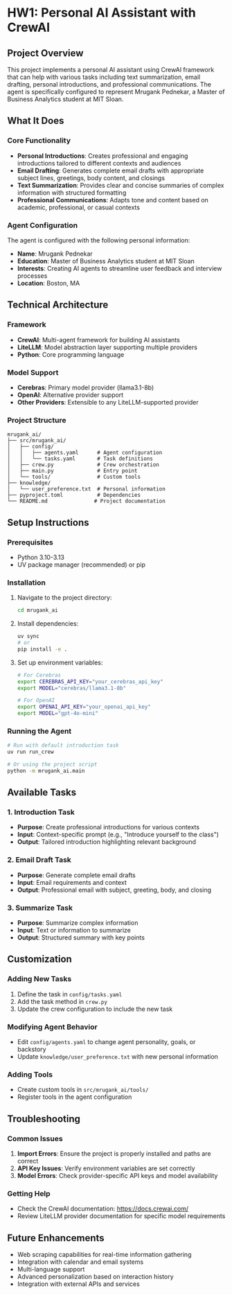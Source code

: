 # HW1: Personal AI Assistant with CrewAI

## Project Overview

This project implements a personal AI assistant using CrewAI framework that can help with various tasks including text summarization, email drafting, personal introductions, and professional communications. The agent is specifically configured to represent Mrugank Pednekar, a Master of Business Analytics student at MIT Sloan.

## What It Does

### Core Functionality
- **Personal Introductions**: Creates professional and engaging introductions tailored to different contexts and audiences
- **Email Drafting**: Generates complete email drafts with appropriate subject lines, greetings, body content, and closings
- **Text Summarization**: Provides clear and concise summaries of complex information with structured formatting
- **Professional Communications**: Adapts tone and content based on academic, professional, or casual contexts

### Agent Configuration
The agent is configured with the following personal information:
- **Name**: Mrugank Pednekar
- **Education**: Master of Business Analytics student at MIT Sloan
- **Interests**: Creating AI agents to streamline user feedback and interview processes
- **Location**: Boston, MA

## Technical Architecture

### Framework
- **CrewAI**: Multi-agent framework for building AI assistants
- **LiteLLM**: Model abstraction layer supporting multiple providers
- **Python**: Core programming language

### Model Support
- **Cerebras**: Primary model provider (llama3.1-8b)
- **OpenAI**: Alternative provider support
- **Other Providers**: Extensible to any LiteLLM-supported provider

### Project Structure
```
mrugank_ai/
├── src/mrugank_ai/
│   ├── config/
│   │   ├── agents.yaml      # Agent configuration
│   │   └── tasks.yaml       # Task definitions
│   ├── crew.py              # Crew orchestration
│   ├── main.py              # Entry point
│   └── tools/               # Custom tools
├── knowledge/
│   └── user_preference.txt  # Personal information
├── pyproject.toml           # Dependencies
└── README.md               # Project documentation
```

## Setup Instructions

### Prerequisites
- Python 3.10-3.13
- UV package manager (recommended) or pip

### Installation
1. Navigate to the project directory:
   ```bash
   cd mrugank_ai
   ```

2. Install dependencies:
   ```bash
   uv sync
   # or
   pip install -e .
   ```

3. Set up environment variables:
   ```bash
   # For Cerebras
   export CEREBRAS_API_KEY="your_cerebras_api_key"
   export MODEL="cerebras/llama3.1-8b"
   
   # For OpenAI
   export OPENAI_API_KEY="your_openai_api_key"
   export MODEL="gpt-4o-mini"
   ```

### Running the Agent
```bash
# Run with default introduction task
uv run run_crew

# Or using the project script
python -m mrugank_ai.main
```

## Available Tasks

### 1. Introduction Task
- **Purpose**: Create professional introductions for various contexts
- **Input**: Context-specific prompt (e.g., "Introduce yourself to the class")
- **Output**: Tailored introduction highlighting relevant background

### 2. Email Draft Task
- **Purpose**: Generate complete email drafts
- **Input**: Email requirements and context
- **Output**: Professional email with subject, greeting, body, and closing

### 3. Summarize Task
- **Purpose**: Summarize complex information
- **Input**: Text or information to summarize
- **Output**: Structured summary with key points

## Customization

### Adding New Tasks
1. Define the task in `config/tasks.yaml`
2. Add the task method in `crew.py`
3. Update the crew configuration to include the new task

### Modifying Agent Behavior
- Edit `config/agents.yaml` to change agent personality, goals, or backstory
- Update `knowledge/user_preference.txt` with new personal information

### Adding Tools
- Create custom tools in `src/mrugank_ai/tools/`
- Register tools in the agent configuration

## Troubleshooting

### Common Issues
1. **Import Errors**: Ensure the project is properly installed and paths are correct
2. **API Key Issues**: Verify environment variables are set correctly
3. **Model Errors**: Check provider-specific API keys and model availability

### Getting Help
- Check the CrewAI documentation: https://docs.crewai.com/
- Review LiteLLM provider documentation for specific model requirements

## Future Enhancements

- Web scraping capabilities for real-time information gathering
- Integration with calendar and email systems
- Multi-language support
- Advanced personalization based on interaction history
- Integration with external APIs and services
